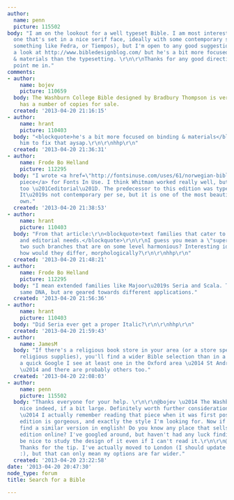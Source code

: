 ```yaml
---
author:
  name: penn
  picture: 115502
body: "I am on the lookout for a well typeset Bible. I am most interested in finding
  one that's set in a nice serif face, ideally with some contemporary styling (e.g.
  something like Fedra, or Tiempos), but I'm open to any good suggestions. I've had
  a look at http://www.bibledesignblog.com/ but he's a bit more focused on binding
  & materials than the typesetting. \r\n\r\nThanks for any good direction you can
  point me in."
comments:
- author:
    name: bojev
    picture: 110659
  body: The Washburn College Bible designed by Bradbury Thompson is very nice. Amazon
    has a number of copies for sale.
  created: '2013-04-20 21:16:15'
- author:
    name: hrant
    picture: 110403
  body: "<blockquote>he's a bit more focused on binding & materials</blockquote>\r\n\r\nTell
    him to fix that aysap.\r\n\r\nhhp\r\n"
  created: '2013-04-20 21:36:31'
- author:
    name: Frode Bo Helland
    picture: 112295
  body: "I wrote <a href=\"http://fontsinuse.com/uses/61/norwegian-bible-2011-editions\">this
    piece</a> for Fonts In Use. I think Whitman worked really well, but Karmina felt
    too \u201Ceditorial\u201D. The predecessor to this edition was typeset in Trinit\xE9.
    It\u2019s not contemporary per se, but it is one of the most beautiful books I
    own."
  created: '2013-04-20 21:38:53'
- author:
    name: hrant
    picture: 110403
  body: "From that article:\r\n<blockquote>text families that cater to both literary
    and editorial needs.</blockquote>\r\n\r\nI guess you mean a \"superfamily\" with
    two such branches that are on some level harmonious? Interesting idea. Specifically
    how would they differ, morphologically?\r\n\r\nhhp\r\n"
  created: '2013-04-20 21:48:21'
- author:
    name: Frode Bo Helland
    picture: 112295
  body: "I mean extended families like Majoor\u2019s Seria and Scala. They share the
    same DNA, but are geared towards different applications."
  created: '2013-04-20 21:56:36'
- author:
    name: hrant
    picture: 110403
  body: "Did Seria ever get a proper Italic?\r\n\r\nhhp\r\n"
  created: '2013-04-20 21:59:43'
- author:
    name: JamesM
  body: "If there's a religious book store in your area (or a store specializing in
    religious supplies), you'll find a wider Bible selection than in a standard bookstore.\r\n\r\nDoing
    a quick Google I see at least one in the Oxford area \u2014 St Andrew's Bookshop
    \u2014 and there are probably others too."
  created: '2013-04-20 22:08:03'
- author:
    name: penn
    picture: 115502
  body: "Thanks everyone for your help. \r\n\r\n@bojev \u2014 The Washburn does look
    nice indeed, if a bit large. Definitely worth further consideration.\r\n\r\n@Frode
    \u2014 I actually remember reading that piece when it was first posted. That literary
    edition is gorgeous, and exactly the style I'm looking for. Now if only I could
    find a similar version in english! Do you know any place that sells the literary
    edition online? I've googled around, but haven't had any luck finding it. Would
    be nice to study the design of it even if I can't read it.\r\n\r\n@James \u2014
    Thanks for the tip. I've actually moved to London (I should update my profile
    :), but that can only mean my options are far wider."
  created: '2013-04-20 23:22:58'
date: '2013-04-20 20:47:30'
node_type: forum
title: Search for a Bible

---
```

